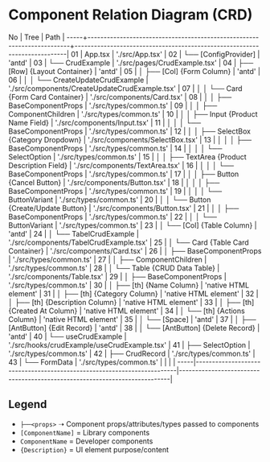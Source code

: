 # Component Relation Diagram (CRD)

No   | Tree                                                                   |     Path                                                                  |
-----+------------------------------------------------------------------------+---------------------------------------------------------------------------|
01   | App.tsx                                                                |     './src/App.tsx'                                                       |
02   | └── [ConfigProvider]                                                   |     'antd'                                                                | 
03   |     └── CrudExample                                                    |     './src/pages/CrudExample.tsx'                                         |
04   |         ├── [Row] {Layout Container}                                   |     'antd'                                                                |
05   |         │   ├── [Col] {Form Column}                                    |     'antd'                                                                |
06   |         │   │   └── CreateUpdateCrudExample                            |     './src/components/CreateUpdateCrudExample.tsx'                        |
07   |         │   │       └── Card {Form Card Container}                     |     './src/components/Card.tsx'                                           |
08   |         │   │           ├──<props> BaseComponentProps                  |     './src/types/common.ts'                                               |
09   |         │   │           ├──<props> ComponentChildren                   |     './src/types/common.ts'                                               |
10   |         │   │           ├── Input {Product Name Field}                 |     './src/components/Input.tsx'                                          |
11   |         │   │           │   └──<props> BaseComponentProps              |     './src/types/common.ts'                                               |
12   |         │   │           ├── SelectBox {Category Dropdown}              |     './src/components/SelectBox.tsx'                                      |
13   |         │   │           │   ├──<props> BaseComponentProps              |     './src/types/common.ts'                                               |
14   |         │   │           │   └──<props> SelectOption                    |     './src/types/common.ts'                                               |
15   |         │   │           ├── TextArea {Product Description Field}       |     './src/components/TextArea.tsx'                                       |
16   |         │   │           │   └──<props> BaseComponentProps              |     './src/types/common.ts'                                               |
17   |         │   │           ├── Button {Cancel Button}                     |     './src/components/Button.tsx'                                         |
18   |         │   │           │   ├──<props> BaseComponentProps              |     './src/types/common.ts'                                               |
19   |         │   │           │   └──<props> ButtonVariant                   |     './src/types/common.ts'                                               |
20   |         │   │           └── Button {Create/Update Button}              |     './src/components/Button.tsx'                                         |
21   |         │   │               ├──<props> BaseComponentProps              |     './src/types/common.ts'                                               |
22   |         │   │               └──<props> ButtonVariant                   |     './src/types/common.ts'                                               |
23   |         │   └── [Col] {Table Column}                                   |     'antd'                                                                |
24   |         │       └── TabelCrudExample                                   |     './src/components/TabelCrudExample.tsx'                               |
25   |         │           └── Card {Table Card Container}                    |     './src/components/Card.tsx'                                           |
26   |         │               ├──<props> BaseComponentProps                  |     './src/types/common.ts'                                               |
27   |         │               ├──<props> ComponentChildren                   |     './src/types/common.ts'                                               |
28   |         │               └── Table {CRUD Data Table}                    |     './src/components/Table.tsx'                                          |
29   |         │                   ├──<props> BaseComponentProps              |     './src/types/common.ts'                                               |
30   |         │                   ├── [th] {Name Column}                     |     'native HTML element'                                                 |
31   |         │                   ├── [th] {Category Column}                 |     'native HTML element'                                                 |
32   |         │                   ├── [th] {Description Column}              |     'native HTML element'                                                 |
33   |         │                   ├── [th] {Created At Column}               |     'native HTML element'                                                 |
34   |         │                   └── [th] {Actions Column}                  |     'native HTML element'                                                 |
35   |         │                       └── [Space]                            |     'antd'                                                                |
37   |         │                             ├── [AntButton] {Edit Record}    |     'antd'                                                                |
38   |         │                             └── [AntButton] {Delete Record}  |     'antd'                                                                |
40   |         └── useCrudExample                                             |     './src/hooks/crudExample/useCrudExample.tsx'                          |
41   |             ├──<props> SelectOption                                    |     './src/types/common.ts'                                               |
42   |             ├──<props> CrudRecord                                      |     './src/types/common.ts'                                               |
43   |             └──<props> FormData                                        |     './src/types/common.ts'                                               |
     |                                                                        |                                                                           |
-----|------------------------------------------------------------------------|---------------------------------------------------------------------------|      

## Legend

- `├──<props>` ➝ Component props/attributes/types passed to components
- `[ComponentName]` = Library components
- `ComponentName` = Developer components
- `{Description}` = UI element purpose/content